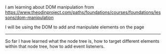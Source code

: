 I am learning about DOM manipulation from https://www.theodinproject.com/paths/foundations/courses/foundations/lessons/dom-manipulation

I will be using the DOM to add and manipulate elements on the page

---------
So far I have learned what the node tree is, how to target different
elements within that node tree, how to add event listeners.
